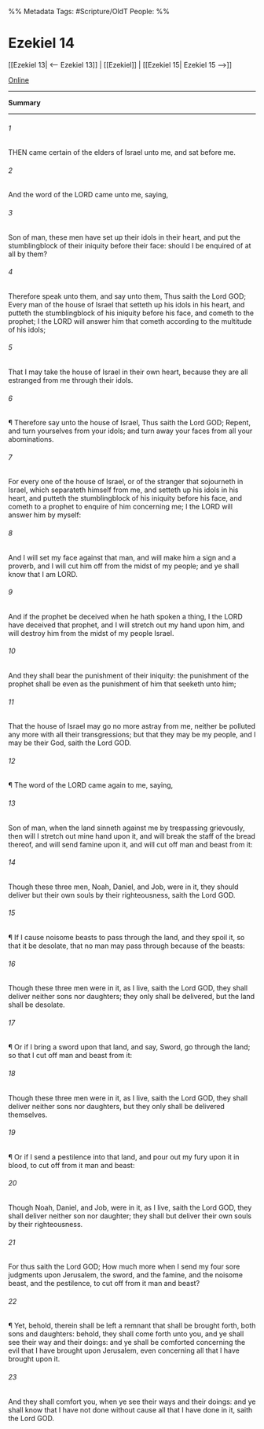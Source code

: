 

%% Metadata
Tags: #Scripture/OldT
People: 
%%
# Ezekiel 14
[[Ezekiel 13| <-- Ezekiel 13]] | [[Ezekiel]] | [[Ezekiel 15| Ezekiel 15 -->]]

[Online](https://churchofjesuschrist.org/study/scriptures/ot/ezek/14?lang=eng)

---
__Summary__



---

###### 1
THEN came certain of the elders of Israel unto me, and sat before me.
###### 2
And the word of the LORD came unto me, saying,
###### 3
Son of man, these men have set up their idols in their heart, and put the stumblingblock of their iniquity before their face: should I be enquired of at all by them?
###### 4
Therefore speak unto them, and say unto them, Thus saith the Lord GOD; Every man of the house of Israel that setteth up his idols in his heart, and putteth the stumblingblock of his iniquity before his face, and cometh to the prophet; I the LORD will answer him that cometh according to the multitude of his idols;
###### 5
That I may take the house of Israel in their own heart, because they are all estranged from me through their idols.
###### 6
¶ Therefore say unto the house of Israel, Thus saith the Lord GOD; Repent, and turn yourselves from your idols; and turn away your faces from all your abominations.
###### 7
For every one of the house of Israel, or of the stranger that sojourneth in Israel, which separateth himself from me, and setteth up his idols in his heart, and putteth the stumblingblock of his iniquity before his face, and cometh to a prophet to enquire of him concerning me; I the LORD will answer him by myself:
###### 8
And I will set my face against that man, and will make him a sign and a proverb, and I will cut him off from the midst of my people; and ye shall know that I am LORD.
###### 9
And if the prophet be deceived when he hath spoken a thing, I the LORD have deceived that prophet, and I will stretch out my hand upon him, and will destroy him from the midst of my people Israel.
###### 10
And they shall bear the punishment of their iniquity: the punishment of the prophet shall be even as the punishment of him that seeketh unto him;
###### 11
That the house of Israel may go no more astray from me, neither be polluted any more with all their transgressions; but that they may be my people, and I may be their God, saith the Lord GOD.
###### 12
¶ The word of the LORD came again to me, saying,
###### 13
Son of man, when the land sinneth against me by trespassing grievously, then will I stretch out mine hand upon it, and will break the staff of the bread thereof, and will send famine upon it, and will cut off man and beast from it:
###### 14
Though these three men, Noah, Daniel, and Job, were in it, they should deliver but their own souls by their righteousness, saith the Lord GOD.
###### 15
¶ If I cause noisome beasts to pass through the land, and they spoil it, so that it be desolate, that no man may pass through because of the beasts:
###### 16
Though these three men were in it, as I live, saith the Lord GOD, they shall deliver neither sons nor daughters; they only shall be delivered, but the land shall be desolate.
###### 17
¶ Or if I bring a sword upon that land, and say, Sword, go through the land; so that I cut off man and beast from it:
###### 18
Though these three men were in it, as I live, saith the Lord GOD, they shall deliver neither sons nor daughters, but they only shall be delivered themselves.
###### 19
¶ Or if I send a pestilence into that land, and pour out my fury upon it in blood, to cut off from it man and beast:
###### 20
Though Noah, Daniel, and Job, were in it, as I live, saith the Lord GOD, they shall deliver neither son nor daughter; they shall but deliver their own souls by their righteousness.
###### 21
For thus saith the Lord GOD; How much more when I send my four sore judgments upon Jerusalem, the sword, and the famine, and the noisome beast, and the pestilence, to cut off from it man and beast?
###### 22
¶ Yet, behold, therein shall be left a remnant that shall be brought forth, both sons and daughters: behold, they shall come forth unto you, and ye shall see their way and their doings: and ye shall be comforted concerning the evil that I have brought upon Jerusalem, even concerning all that I have brought upon it.
###### 23
And they shall comfort you, when ye see their ways and their doings: and ye shall know that I have not done without cause all that I have done in it, saith the Lord GOD.



